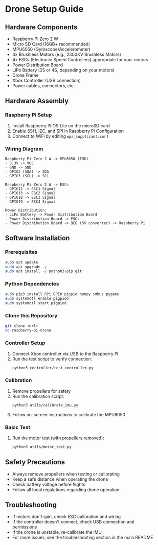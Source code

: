 # Drone Setup Guide

## Hardware Components
- Raspberry Pi Zero 2 W
- Micro SD Card (16GB+ recommended)
- MPU6050 (Gyroscope/Accelerometer)
- 4x Brushless Motors (e.g., 2300KV Brushless Motors)
- 4x ESCs (Electronic Speed Controllers) appropriate for your motors
- Power Distribution Board
- LiPo Battery (3S or 4S, depending on your motors)
- Drone Frame
- Xbox Controller (USB connection)
- Power cables, connectors, etc.

## Hardware Assembly

### Raspberry Pi Setup
1. Install Raspberry Pi OS Lite on the microSD card
2. Enable SSH, I2C, and SPI in Raspberry Pi Configuration
3. Connect to WiFi by editing `wpa_supplicant.conf`

### Wiring Diagram
```
Raspberry Pi Zero 2 W -> MPU6050 (IMU)
- 3.3V -> VCC
- GND -> GND
- GPIO2 (SDA) -> SDA
- GPIO3 (SCL) -> SCL

Raspberry Pi Zero 2 W -> ESCs
- GPIO12 -> ESC1 Signal
- GPIO13 -> ESC2 Signal
- GPIO18 -> ESC3 Signal
- GPIO19 -> ESC4 Signal

Power Distribution:
- LiPo Battery -> Power Distribution Board
- Power Distribution Board -> ESCs
- Power Distribution Board -> BEC (5V converter) -> Raspberry Pi
```

## Software Installation

### Prerequisites
```bash
sudo apt update
sudo apt upgrade -y
sudo apt install -y python3-pip git
```

### Python Dependencies
```bash
sudo pip3 install RPi.GPIO pigpio numpy smbus pygame
sudo systemctl enable pigpiod
sudo systemctl start pigpiod
```

### Clone this Repository
```bash
git clone <url>
cd raspberry-pi-drone
```

### Controller Setup
1. Connect Xbox controller via USB to the Raspberry Pi
2. Run the test script to verify connection:
   ```bash
   python3 controller/test_controller.py
   ```

### Calibration
1. Remove propellers for safety
2. Run the calibration script:
   ```bash
   python3 utils/calibrate_imu.py
   ```
3. Follow on-screen instructions to calibrate the MPU6050

### Basic Test
1. Run the motor test (with propellers removed):
   ```bash
   python3 utils/motor_test.py
   ```

## Safety Precautions
- Always remove propellers when testing or calibrating
- Keep a safe distance when operating the drone
- Check battery voltage before flights
- Follow all local regulations regarding drone operation

## Troubleshooting
- If motors don't spin, check ESC calibration and wiring
- If the controller doesn't connect, check USB connection and permissions
- If the drone is unstable, re-calibrate the IMU
- For more issues, see the troubleshooting section in the main README 